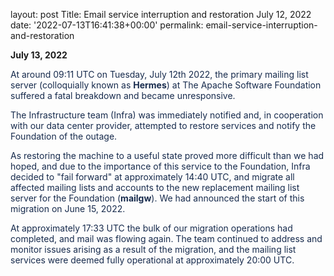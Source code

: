 
layout: post
Title: Email service interruption and restoration July 12, 2022
date: '2022-07-13T16:41:38+00:00'
permalink: email-service-interruption-and-restoration

<p><b>July 13, 2022</b></p><p><span style="color: rgb(23, 43, 77); font-family: -apple-system, BlinkMacSystemFont, &quot;Segoe UI&quot;, Roboto, Oxygen, Ubuntu, &quot;Fira Sans&quot;, &quot;Droid Sans&quot;, &quot;Helvetica Neue&quot;, sans-serif;">At around 09:11 UTC on Tuesday, July 12th 2022, the primary mailing list server (colloquially known as <b>Hermes</b>) at The Apache Software Foundation suffered a fatal breakdown and became unresponsive.</span><br></p><p style="margin-bottom: 0px; padding: 0px; color: rgb(23, 43, 77); font-family: -apple-system, BlinkMacSystemFont, &quot;Segoe UI&quot;, Roboto, Oxygen, Ubuntu, &quot;Fira Sans&quot;, &quot;Droid Sans&quot;, &quot;Helvetica Neue&quot;, sans-serif;">The Infrastructure team (Infra) was immediately notified and, in cooperation with our data center provider, attempted to restore services and notify the Foundation of the outage.</p><p style="margin-bottom: 0px; padding: 0px; color: rgb(23, 43, 77); font-family: -apple-system, BlinkMacSystemFont, &quot;Segoe UI&quot;, Roboto, Oxygen, Ubuntu, &quot;Fira Sans&quot;, &quot;Droid Sans&quot;, &quot;Helvetica Neue&quot;, sans-serif;">As restoring the machine to a useful state proved more difficult than we had hoped, and due to the importance of this service to the Foundation, Infra decided to "fail forward" at approximately 14:40 UTC, and migrate all affected mailing lists and accounts to the new replacement mailing list server for the Foundation (<b>mailgw</b>). We had announced the start of this migration on June 15, 2022.</p><p class="auto-cursor-target" style="margin-bottom: 0px; padding: 0px; color: rgb(23, 43, 77); font-family: -apple-system, BlinkMacSystemFont, &quot;Segoe UI&quot;, Roboto, Oxygen, Ubuntu, &quot;Fira Sans&quot;, &quot;Droid Sans&quot;, &quot;Helvetica Neue&quot;, sans-serif;">At approximately 17:33 UTC the bulk of our migration operations had completed, and mail was flowing again. The team continued to address and monitor issues arising as a result of the migration, and the mailing list services were deemed fully operational at approximately 20:00 UTC.</p>
